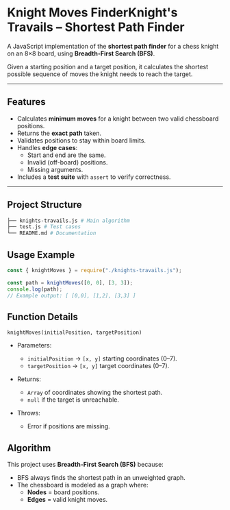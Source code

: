 # Knight Moves FinderKnight's Travails – Shortest Path Finder

A JavaScript implementation of the **shortest path finder** for a chess knight on an 8×8 board, using **Breadth-First Search (BFS)**.

Given a starting position and a target position, it calculates the shortest possible sequence of moves the knight needs to reach the target.

---

## Features

- Calculates **minimum moves** for a knight between two valid chessboard positions.
- Returns the **exact path** taken.
- Validates positions to stay within board limits.
- Handles **edge cases**:
  - Start and end are the same.
  - Invalid (off-board) positions.
  - Missing arguments.
- Includes a **test suite** with `assert` to verify correctness.

---

## Project Structure

```bash
├── knights-travails.js # Main algorithm
├── test.js # Test cases
└── README.md # Documentation
```

## Usage Example

```javascript
const { knightMoves } = require("./knights-travails.js");

const path = knightMoves([0, 0], [3, 3]);
console.log(path);
// Example output: [ [0,0], [1,2], [3,3] ]
```

## Function Details

`knightMoves(initialPosition, targetPosition)`
- Parameters:
  - `initialPosition` → `[x, y]` starting coordinates (0–7).
  - `targetPosition` → `[x, y]` target coordinates (0–7).

- Returns:
  - `Array` of coordinates showing the shortest path.
  - `null` if the target is unreachable.

- Throws:
  - Error if positions are missing.

## Algorithm
This project uses **Breadth-First Search (BFS)** because:
- BFS always finds the shortest path in an unweighted graph.
- The chessboard is modeled as a graph where:
  - **Nodes** = board positions.
  - **Edges** = valid knight moves.